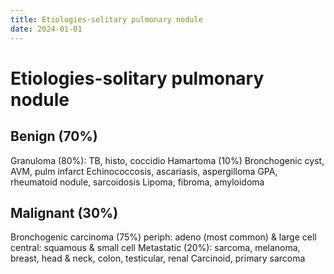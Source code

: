 ```yaml
---
title: Etiologies-solitary pulmonary nodule
date: 2024-01-01
---
```

# Etiologies-solitary pulmonary nodule

## Benign (70%)
Granuloma (80%): TB, histo, coccidio
Hamartoma (10%)
Bronchogenic cyst, AVM, pulm infarct
Echinococcosis, ascariasis, aspergilloma
GPA, rheumatoid nodule, sarcoidosis
Lipoma, fibroma, amyloidoma

## Malignant (30%)
Bronchogenic carcinoma (75%) periph: adeno
(most common) & large cell central: squamous &
small cell
Metastatic (20%): sarcoma, melanoma, breast, head
& neck, colon, testicular, renal
Carcinoid, primary sarcoma

